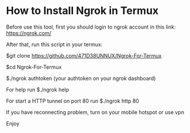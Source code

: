 # How to Install Ngrok in Termux
Before use this tool, first you should login to ngrok account in this link: https://ngrok.com/

After that, run this script in your termux:

$git clone https://github.com/471D38UNNUX/Ngrok-For-Termux

$cd Ngrok-For-Termux

$./ngrok authtoken (your authtoken on your ngrok dashboard)

For help run $./ngrok help

For start a HTTP tunnel on port 80 run $./ngrok http 80

If you have reconnecting problem, turn on your mobile hotspot or use vpn

Enjoy
